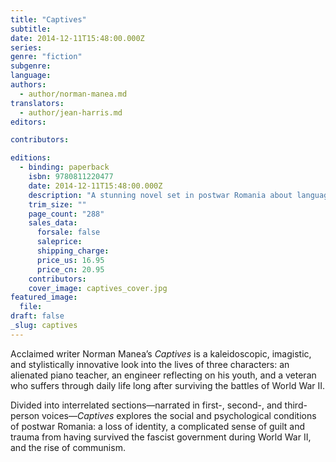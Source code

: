 ```yaml
---
title: "Captives"
subtitle:
date: 2014-12-11T15:48:00.000Z
series:
genre: "fiction"
subgenre:
language:
authors:
  - author/norman-manea.md
translators:
  - author/jean-harris.md
editors:

contributors:

editions:
  - binding: paperback
    isbn: 9780811220477
    date: 2014-12-11T15:48:00.000Z
    description: "A stunning novel set in postwar Romania about language, identity, and loss "
    trim_size: ""
    page_count: "288"
    sales_data:
      forsale: false
      saleprice:
      shipping_charge:
      price_us: 16.95
      price_cn: 20.95
    contributors:
    cover_image: captives_cover.jpg
featured_image:
  file:
draft: false
_slug: captives
---
```


Acclaimed writer Norman Manea’s _Captives_ is a kaleidoscopic, imagistic, and stylistically innovative look into the lives of three characters: an alienated piano teacher, an engineer reflecting on his youth, and a veteran who suffers through daily life long after surviving the battles of World War II.

Divided into interrelated sections—narrated in first-, second-, and third- person voices—_Captives_ explores the social and psychological conditions of postwar Romania: a loss of identity, a complicated sense of guilt and trauma from having survived the fascist government during World War II, and the rise of communism. 


